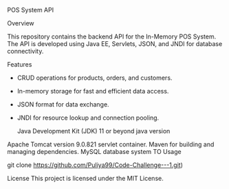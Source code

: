 POS System API

Overview

This repository contains the backend API for the In-Memory POS System. The API is developed using Java EE, Servlets, JSON, and JNDI for database connectivity.

Features

- CRUD operations for products, orders, and customers.
- In-memory storage for fast and efficient data access.
- JSON format for data exchange.
- JNDI for resource lookup and connection pooling.

  Java Development Kit (JDK) 11 or beyond java version
  
Apache Tomcat version 9.0.821 servlet container.
Maven for building and managing dependencies.
MySQL database system
TO Usage

git clone https://github.com/Puliya99/Code-Challenge---1.git)

License
This project is licensed under the MIT License.
